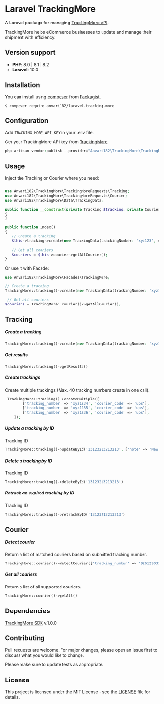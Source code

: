 # Laravel TrackingMore

A Laravel package for managing [TrackingMore API](https://www.trackingmore.com/docs/trackingmore/).

TrackingMore helps eCommerce businesses to update and manage their shipment with efficiency.

## Version support

- **PHP**: 8.0 | 8.1 | 8.2
- **Laravel**: 10.0

## Installation

You can install using [composer](https://getcomposer.org/)
from [Packagist](https://packagist.org/packages/anvari182/laravel-tracking-more).

```
$ composer require anvari182/laravel-tracking-more
```

## Configuration

Add `TRACKING_MORE_API_KEY` in your .env file.

Get your TrackingMore API key from [TrackingMore](https://admin.trackingmore.com/developer/apikey)

```php
php artisan vendor:publish --provider="Anvari182\TrackingMore\TrackingMoreServiceProvider" --tag="config"
```

## Usage

Inject the Tracking or Courier where you need:

```php

use Anvari182\TrackingMore\TrackingMoreRequests\Tracking;
use Anvari182\TrackingMore\TrackingMoreRequests\Courier;
use Anvari182\TrackingMore\Data\TrackingData;

public function __construct(private Tracking $tracking, private Courier $courier)
{
}

public function index()
{
   // Create a tracking
   $this->tracking->create(new TrackingData(trackingNumber: 'xyz123', courierCode: 'ups'));
   
   // Get all couriers
   $couriers = $this->courier->getAllCourier();
}
```

Or use it with Facade:

```php
use Anvari182\TrackingMore\Facades\TrackingMore;

// Create a tracking
TrackingMore::tracking()->create(new TrackingData(trackingNumber: 'xyz123', courierCode: 'ups'))

 // Get all couriers
$couriers = TrackingMore::courier()->getAllCourier();
```

## Tracking
##### Create a tracking
```php
TrackingMore::tracking()->create(new TrackingData(trackingNumber: 'xyz123', courierCode: 'ups'))
```

##### Get results
```php
TrackingMore::tracking()->getResults()
```

##### Create trackings
Create multiple trackings (Max. 40 tracking numbers create in one call).
```php
 TrackingMore::tracking()->createMultiple([
        ['tracking_number' => 'xyz1234', 'courier_code' => 'ups'],
        ['tracking_number' => 'xyz1235', 'courier_code' => 'ups'],
        ['tracking_number' => 'xyz1236', 'courier_code' => 'ups'],
    ]);
```

##### Update a tracking by ID
Tracking ID
```php
TrackingMore::tracking()->updateById('13123213213213', ['note' => 'New test order note', 'customer_name'=>'New name'])
```

##### Delete a tracking by ID
Tracking ID
```php
TrackingMore::tracking()->deleteById('13123213213213')
```

##### Retrack an expired tracking by ID
Tracking ID
```php
TrackingMore::tracking()->retrackByID('13123213213213')
```

## Courier

##### Detect courier
Return a list of matched couriers based on submitted tracking number.
```php
TrackingMore::courier()->detectCourier(['tracking_number' => '9261290312833844954982'])
```

##### Get all couriers
Return a list of all supported couriers.
```php
TrackingMore::courier()->getAll()
```

## Dependencies
[TrackingMore SDK](https://github.com/TrackingMore-API/trackingmore-sdk-php) v.1.0.0

## Contributing
Pull requests are welcome. For major changes, please open an issue first to discuss what you would like to change.

Please make sure to update tests as appropriate.

## License
This project is licensed under the MIT License - see the [LICENSE](https://github.com/anvari182/laravel-tracking-more/blob/feature/use-trackingmore-sdk/LICENSE) file for details.